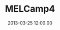 ---
layout: event
title: "MELCamp4"
date: 2013-03-25 12:00:00
display_date: March 25 to March 27, 2013
location: Texas A&M University
categories: events
published: true
link: http://mel.hofstra.edu/mel-camp4-agenda.html
---
